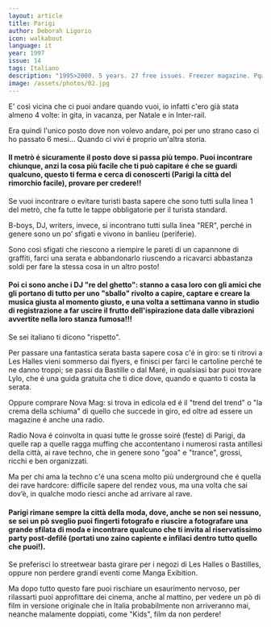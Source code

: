 ```yaml
---
layout: article
title: Parigi
author: Deborah Ligorio
icon: walkabout
language: it
year: 1997
issue: 14
tags: Italiano
description: "1995>2000. 5 years. 27 free issues. Freezer magazine. Pqarigi e' così vicina che ci puoi andare quando vuoi, io infatti c'ero già stata almeno 4 volte: in gita, in vacanza, per Natale e in Inter-rail. Era quindi l'unico posto dove non volevo andare, poi per uno strano caso ci ho passato 6 mesi... Quando ci vivi é proprio un'altra storia."
image: /assets/photos/02.jpg
---
```


E' così vicina che ci puoi andare quando vuoi, io infatti c'ero già stata almeno 4 volte: in gita, in vacanza, per Natale e in Inter-rail.

Era quindi l'unico posto dove non volevo andare, poi per uno strano caso ci ho passato 6 mesi... Quando ci vivi é proprio un'altra storia.

#### Il metrò é sicuramente il posto dove si passa più tempo. Puoi incontrare chiunque, anzi la cosa più facile che ti può capitare é che se guardi qualcuno, questo ti ferma e cerca di conoscerti (Parigi la città del rimorchio facile), provare per credere!!

Se vuoi incontrare o evitare turisti basta sapere che sono tutti sulla linea 1 del metrò, che fa tutte le tappe obbligatorie per il turista standard.

B-boys, DJ, writers, invece, si incontrano tutti sulla linea "RER", perché in genere sono un po’ sfigati e vivono in banlieu (periferie).

Sono così sfigati che riescono a riempire le pareti di un capannone di graffiti, farci una serata e abbandonarlo riuscendo a ricavarci abbastanza soldi per fare la stessa cosa in un altro posto!

#### Poi ci sono anche i DJ "re del ghetto": stanno a casa loro con gli amici che gli portano di tutto per uno "sballo" rivolto a capire, captare e creare la musica giusta al momento giusto, e una volta a settimana vanno in studio di registrazione a far uscire il frutto dell'ispirazione data dalle vibrazioni avvertite nella loro stanza fumosa!!!

Se sei italiano ti dicono "rispetto".

Per passare una fantastica serata basta sapere cosa c'é in giro: se ti ritrovi a Les Halles vieni sommerso dai flyers, e finisci per farci le cartoline perché te ne danno troppi; se passi da Bastille o dal Maré, in qualsiasi bar puoi trovare Lylo, che é una guida gratuita che ti dice dove, quando e quanto ti costa la serata.

Oppure comprare Nova Mag: si trova in edicola ed é il "trend del trend" o "la crema della schiuma" di quello che succede in giro, ed oltre ad essere un magazine é anche una radio.

Radio Nova é coinvolta in quasi tutte le grosse soiré (feste) di Parigi, da quelle rap a quelle ragga muffing che accontentano i numerosi rasta antillesi della città, ai rave techno, che in genere sono "goa" e "trance", grossi, ricchi e ben organizzati.

Ma per chi ama la techno c'é una scena molto più underground che é quella dei rave hardcore: difficile sapere del rendez vous, ma una volta che sai dov’è, in qualche modo riesci anche ad arrivare al rave.

#### Parigi rimane sempre la città della moda, dove, anche se non sei nessuno, se sei un pò sveglio puoi fingerti fotografo e riuscire a fotografare una grande sfilata di moda e incontrare qualcuno che ti invita al riservatissimo party post-defilé (portati uno zaino capiente e infilaci dentro tutto quello che puoi!).

Se preferisci lo streetwear basta girare per i negozi di Les Halles o Bastilles, oppure non perdere grandi eventi come Manga Exibition.

Ma dopo tutto questo fare puoi rischiare un esaurimento nervoso, per rilassarti puoi approfittare dei cinema, anche al mattino, per vedere un pò di film in versione originale che in Italia probabilmente non arriveranno mai, neanche malamente doppiati, come "Kids", film da non perdere!
